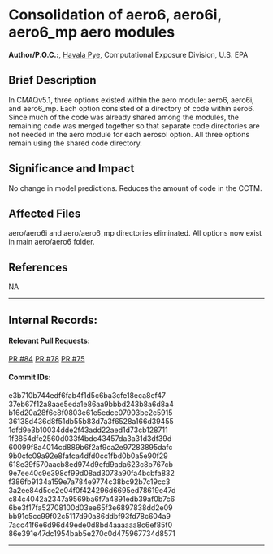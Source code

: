 # Consolidation of aero6, aero6i, aero6_mp aero modules

**Author/P.O.C.:**, [Havala Pye](mailto:pye.havala@epa.gov), Computational Exposure Division, U.S. EPA

## Brief Description

In CMAQv5.1, three options existed within the aero module: aero6, aero6i, and aero6_mp. Each option consisted of a directory of code within aero6. Since much of the code was already shared among the modules, the remaining code was merged together so that separate code directories are not needed in the aero module for each aerosol option.
All three options remain using the shared code directory.

## Significance and Impact

No change in model predictions. Reduces the amount of code in the CCTM.


## Affected Files

aero/aero6i and aero/aero6_mp directories eliminated. All options now exist in main aero/aero6 folder.

## References

NA

-----
## Internal Records:
#### Relevant Pull Requests:
[PR #84](https://github.com/USEPA/CMAQ_Dev/pull/84)
[PR #78](https://github.com/USEPA/CMAQ_Dev/pull/78)
[PR #75](https://github.com/USEPA/CMAQ_Dev/pull/75)

#### Commit IDs:
e3b710b744edf6fab4f1d5c6ba3cfe18eca8ef47 
37eb67f12a8aae5eda1e86aa9bbbd243b8a6d8a4 
b16d20a28f6e8f0803e61e5edce07903be2c5915 
36138d436d8f51db55b83d7a3f6528a166d39455 
1dfd9e3b10034dde2f43add22aed1d73cb128711 
1f3854dfe2560d033f4bdc43457da3a31d3df39d 
60099f8a4014cd889b6f2af9ca2e97283895dafc 
9b0cfc09a92e8fafca4dfd0cc1fbd0b0a5e90f29 
618e39f570aacb8ed974d9efd9ada623c8b767cb 
9e7ee40c9e398cf99d08ad3073a90fa4bcbfa832 
f386fb9134a159e7a784e9774c38bc92b7c19cc3 
3a2ee84d5ce2e04f0f424296d6695ed78619e47d 
c84c4042a2347a9569ba6f7a4891edb39af0b7c6 
6be3f17fa52708100d03ee65f3e6897838dd2e09 
bb91c5cc99f02c5117d90a86ddbf93fd78c604a9 
7acc41f6e6d96d49ede0d8bd4aaaaaa8c6ef85f0 
86e391e47dc1954bab5e270c0d475967734d8571


-----
